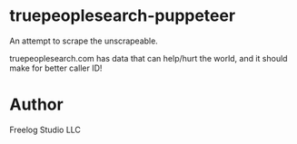 # truepeoplesearch-puppeteer

An attempt to scrape the unscrapeable.

truepeoplesearch.com has data that can help/hurt the world, and it should make for better caller ID!

# Author

Freelog Studio LLC
